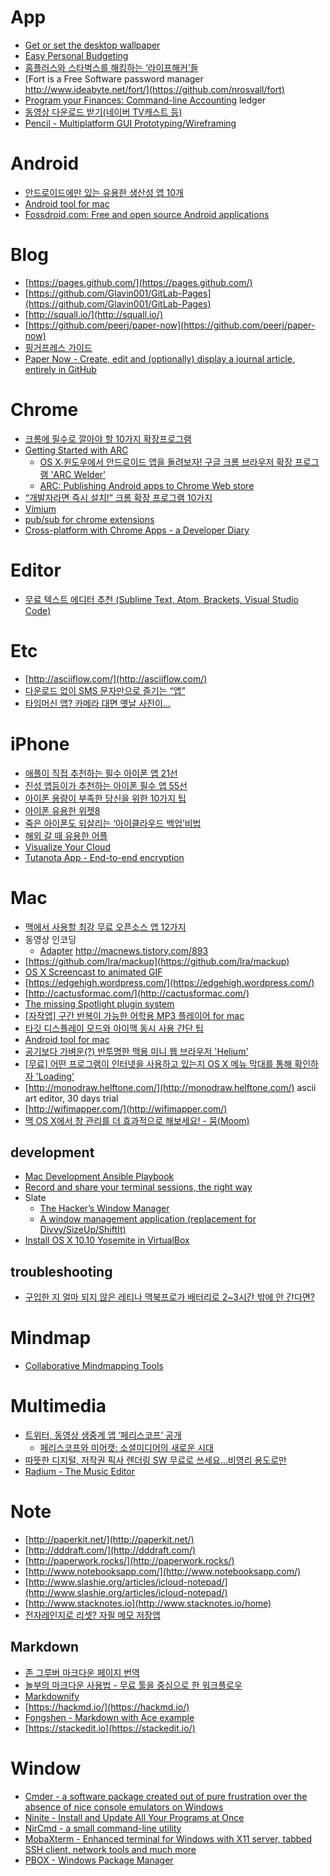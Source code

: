 App
===
* [Get or set the desktop wallpaper](https://github.com/sindresorhus/wallpaper)
* [Easy Personal Budgeting](https://www.budgetapp.io/)
* [홈플러스와 스타벅스를 해킹하는 ‘라이프해커’들](http://www.bloter.net/archives/227537)
* [Fort is a Free Software password manager http://www.ideabyte.net/fort/](https://github.com/nrosvall/fort)
* [Program your Finances: Command-line Accounting](https://www.petekeen.net/keeping-finances-with-ledger) ledger
* [동영상 다운로드 받기(네이버 TV캐스트 등)](http://m.clien.net/cs3/board?bo_table=lecture&bo_style=view&wr_id=268869&page=&spt=-16453)
* [Pencil - Multiplatform GUI Prototyping/Wireframing](https://github.com/prikhi/pencil)

# Android
* [안드로이드에만 있는 유용한 생산성 앱 10개 ](http://techneedle.com/archives/20513)
* [Android tool for mac](https://github.com/mortenjust/androidtool-mac)
* [Fossdroid.com: Free and open source Android applications](https://fossdroid.com/)

# Blog
* [https://pages.github.com/](https://pages.github.com/)
* [https://github.com/Glavin001/GitLab-Pages](https://github.com/Glavin001/GitLab-Pages)
* [http://squall.io/](http://squall.io/)
* [https://github.com/peerj/paper-now](https://github.com/peerj/paper-now)
* [핑거프레스 가이드](http://www.visualdive.co.kr/vd-tutorial/)
* [Paper Now - Create, edit and (optionally) display a journal article, entirely in GitHub](https://github.com/PeerJ/paper-now)

# Chrome
* [크롬에 필수로 깔아야 할 10가지 확장프로그램](http://ppss.kr/archives/38241)
* [Getting Started with ARC](https://developer.chrome.com/apps/getstarted_arc)
  * [OS X∙윈도우에서 안드로이드 앱을 돌려보자! 구글 크롬 브라우저 확장 프로그램 'ARC Welder'](http://macnews.tistory.com/3248)
  * [ARC: Publishing Android apps to Chrome Web store](http://intohand.com/blog/post/arc-publishing-android-apps-to-chrome-web-store)
* [“개발자라면 즉시 설치!” 크롬 확장 프로그램 10가지 ](http://www.itworld.co.kr/slideshow/91136)
* [Vimium](https://chrome.google.com/webstore/detail/vimium/dbepggeogbaibhgnhhndojpepiihcmeb/related?hl=en)
* [pub/sub for chrome extensions](https://github.com/mistermoe/daily-bugle)
* [Cross-platform with Chrome Apps - a Developer Diary](https://blog.whiteout.io/2015/05/09/cross-platform-with-chrome-apps-a-developer-diary/)

# Editor
* [무료 텍스트 에디터 추천 (Sublime Text, Atom, Brackets, Visual Studio Code)](http://blog.gaerae.com/2015/05/sublimetext-brackets-atom-visualstudiocode.html)

# Etc
* [http://asciiflow.com/](http://asciiflow.com/)
* [다운로드 없이 SMS 문자만으로 즐기는 “앱”](http://techneedle.com/archives/20495)
* [타임머신 앱? 카메라 대면 옛날 사진이…](http://techholic.co.kr/archives/31096)

# iPhone
* [애플이 직접 추천하는 필수 아이폰 앱 21선](http://ppss.kr/archives/38009)
* [진성 앱등이가 추천하는 아이폰 필수 앱 55선](http://ppss.kr/archives/35079)
* [아이폰 용량이 부족한 당신을 위한 10가지 팁](http://www.huffingtonpost.kr/2015/01/09/story_n_6441294.html)
* [아이폰 유용한 위젯8](http://blog.ticketmonster.co.kr/?p=21326)
* [죽은 아이폰도 되살리는 ‘아이클라우드 백업’비법](http://techholic.co.kr/archives/25345)
* [해외 갈 때 유용한 어플](http://sharehows.com/ueful-apps-on-overseas-trips)
* [Visualize Your Cloud](https://www.moh.io/mohiomap/welcome.php)
* [Tutanota App - End-to-end encryption](https://tutanota.de/blog/posts/get-the-tutanota-app-for-ios-android)

# Mac
* [맥에서 사용할 최강 무료 오픈소스 앱 12가지](http://www.itworld.co.kr/slideshow/91497)
* 동영상 인코딩
  * [Adapter](http://www.macroplant.com/adapter/) http://macnews.tistory.com/893
* [https://github.com/lra/mackup](https://github.com/lra/mackup)
* [OS X Screencast to animated GIF](https://gist.github.com/dergachev/4627207)
* [https://edgehigh.wordpress.com/](https://edgehigh.wordpress.com/)
* [http://cactusformac.com/](http://cactusformac.com/)
* [The missing Spotlight plugin system](https://github.com/nate-parrott/Flashlight)
* [\[자작앱\] 구간 반복이 가능한 어학용 MP3 플레이어 for mac](http://jinmedi.tistory.com/373)
* [타깃 디스플레이 모드와 아이맥 동시 사용 간단 팁](http://www.creativeworksofknowledge.com/2015/04/12/using-imac-in-target-dislay-mode/)
* [Android tool for mac](https://github.com/mortenjust/androidtool-mac)
* [공기보다 가벼운(?) 반투명한 맥용 미니 웹 브라우저 'Helium'](http://macnews.tistory.com/3316)
* [[무료] 어떤 프로그램이 인터넷을 사용하고 있는지 OS X 메뉴 막대를 통해 확인하자 'Loading'](http://macnews.tistory.com/3306)
* [http://monodraw.helftone.com/](http://monodraw.helftone.com/) ascii art editor, 30 days trial
* [http://wifimapper.com/](http://wifimapper.com/)
* [맥 OS X에서 창 관리를 더 효과적으로 해보세요! - 뭄(Moom)](http://sergeswin.com/1102)

## development
* [Mac Development Ansible Playbook](https://github.com/geerlingguy/mac-dev-playbook)
* [Record and share your terminal sessions, the right way](https://asciinema.org/)
* Slate
  * [The Hacker’s Window Manager](https://usepanda.com/blog/slate-review/)
  * [A window management application (replacement for Divvy/SizeUp/ShiftIt)](https://github.com/jigish/slate)
* [Install OS X 10.10 Yosemite in VirtualBox](http://blog.frd.mn/install-os-x-10-10-yosemite-in-virtualbox/)

## troubleshooting
* [구입한 지 얼마 되지 않은 레티나 맥북프로가 배터리로 2~3시간 밖에 안 간다면?](http://macnews.tistory.com/79)

# Mindmap
* [Collaborative Mindmapping Tools](http://c4lpt.co.uk/directory-of-learning-performance-tools/collaborative-mindmapping-tools/)

# Multimedia
* [트위터, 동영상 생중계 앱 ‘페리스코프’ 공개](http://www.bloter.net/archives/224100)
  * [페리스코프와 미어캣: 소셜미디어의 새로운 시대](http://newspeppermint.com/2015/04/02/m-broadcasting/)
* [따뜻한 디지털, 저작권 픽사 렌더링 SW 무료로 쓰세요…비영리 용도로만](http://www.bloter.net/archives/223838)
* [Radium - The Music Editor](http://users.notam02.no/~kjetism/radium/)

# Note
* [http://paperkit.net/](http://paperkit.net/)
* [http://dddraft.com/](http://dddraft.com/)
* [http://paperwork.rocks/](http://paperwork.rocks/)
* [http://www.notebooksapp.com/](http://www.notebooksapp.com/)
* [http://www.slashie.org/articles/icloud-notepad/](http://www.slashie.org/articles/icloud-notepad/)
* [http://www.stacknotes.io](http://www.stacknotes.io/home)
* [전자레인지로 리셋? 자필 메모 저장앱](http://techholic.co.kr/archives/31506)

## Markdown
* [존 그루버 마크다운 페이지 번역](http://nolboo.github.io/blog/2013/09/07/john-gruber-markdown/)
* [놀부의 마크다운 사용법 - 무료 툴을 중심으로 한 워크플로우](http://nolboo.github.io/blog/2014/04/15/how-to-use-markdown/)
* [Markdownify](https://tibastral.github.io/markdownify/)
* [https://hackmd.io/](https://hackmd.io/)
* [Fongshen - Markdown with Ace example](http://simular.co/works/fongshen/)
* [https://stackedit.io](https://stackedit.io/)

# Window
* [Cmder - a software package created out of pure frustration over the absence of nice console emulators on Windows](http://gooseberrycreative.com/cmder/)
* [Ninite - Install and Update All Your Programs at Once](https://ninite.com/)
* [NirCmd - a small command-line utility](http://www.nirsoft.net/utils/nircmd.html?2)
* [MobaXterm - Enhanced terminal for Windows with X11 server, tabbed SSH client, network tools and much more](http://mobaxterm.mobatek.net/)
* [PBOX - Windows Package Manager](http://pbox.me/)